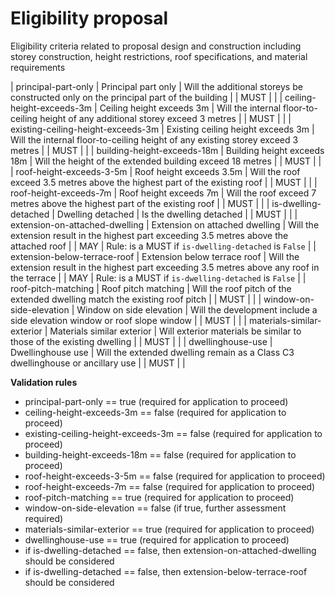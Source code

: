 # Eligibility proposal

Eligibility criteria related to proposal design and construction including storey construction,
height restrictions, roof specifications, and material requirements


| principal-part-only | Principal part only | Will the additional storeys be constructed only on the principal part of the building |  | MUST |  |
| ceiling-height-exceeds-3m | Ceiling height exceeds 3m | Will the internal floor-to-ceiling height of any additional storey exceed 3 metres |  | MUST |  |
| existing-ceiling-height-exceeds-3m | Existing ceiling height exceeds 3m | Will the internal floor-to-ceiling height of any existing storey exceed 3 metres |  | MUST |  |
| building-height-exceeds-18m | Building height exceeds 18m | Will the height of the extended building exceed 18 metres |  | MUST |  |
| roof-height-exceeds-3-5m | Roof height exceeds 3.5m | Will the roof exceed 3.5 metres above the highest part of the existing roof |  | MUST |  |
| roof-height-exceeds-7m | Roof height exceeds 7m | Will the roof exceed 7 metres above the highest part of the existing roof |  | MUST |  |
| is-dwelling-detached | Dwelling detached | Is the dwelling detached |  | MUST |  |
| extension-on-attached-dwelling | Extension on attached dwelling | Will the extension result in the highest part exceeding 3.5 metres above the attached roof |  | MAY | Rule: is a MUST if `is-dwelling-detached` is `False` |
| extension-below-terrace-roof | Extension below terrace roof | Will the extension result in the highest part exceeding 3.5 metres above any roof in the terrace |  | MAY | Rule: is a MUST if `is-dwelling-detached` is `False` |
| roof-pitch-matching | Roof pitch matching | Will the roof pitch of the extended dwelling match the existing roof pitch |  | MUST |  |
| window-on-side-elevation | Window on side elevation | Will the development include a side elevation window or roof slope window |  | MUST |  |
| materials-similar-exterior | Materials similar exterior | Will exterior materials be similar to those of the existing dwelling |  | MUST |  |
| dwellinghouse-use | Dwellinghouse use | Will the extended dwelling remain as a Class C3 dwellinghouse or ancillary use |  | MUST |  |

**Validation rules**

- principal-part-only == true (required for application to proceed)
- ceiling-height-exceeds-3m == false (required for application to proceed)
- existing-ceiling-height-exceeds-3m == false (required for application to proceed)
- building-height-exceeds-18m == false (required for application to proceed)
- roof-height-exceeds-3-5m == false (required for application to proceed)
- roof-height-exceeds-7m == false (required for application to proceed)
- roof-pitch-matching == true (required for application to proceed)
- window-on-side-elevation == false (if true, further assessment required)
- materials-similar-exterior == true (required for application to proceed)
- dwellinghouse-use == true (required for application to proceed)
- if is-dwelling-detached == false, then extension-on-attached-dwelling should be considered
- if is-dwelling-detached == false, then extension-below-terrace-roof should be considered